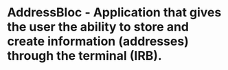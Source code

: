 # AddressBloc - Application that gives the user the ability to store and create information (addresses) through the terminal (IRB). 
